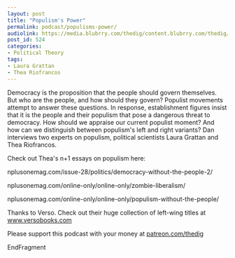 ```yaml
---
layout: post
title: "Populism's Power"
permalink: podcast/populisms-power/
audiolink: https://media.blubrry.com/thedig/content.blubrry.com/thedig/The_Dig_-_EP_176_-_GrattanRiofrancos.mp3
post_id: 524
categories: 
- Political Theory
tags: 
- Laura Grattan
- Thea Riofrancos
---
```


Democracy is the proposition that the people should govern themselves. But who are the people, and how should they govern? Populist movements attempt to answer these questions. In response, establishment figures insist that it is the people and their populism that pose a dangerous threat to democracy. How should we appraise our current populist moment? And how can we distinguish between populism's left and right variants? Dan interviews two experts on populism, political scientists Laura Grattan and Thea Riofrancos.

Check out Thea's n+1 essays on populism here:

nplusonemag.com/issue-28/politics/democracy-without-the-people-2/

nplusonemag.com/online-only/online-only/zombie-liberalism/

nplusonemag.com/online-only/online-only/populism-without-the-people/

Thanks to Verso. Check out their huge collection of left-wing titles at www.versobooks.com

Please support this podcast with your money at [patreon.com/thedig](patreon.com/thedig)

EndFragment